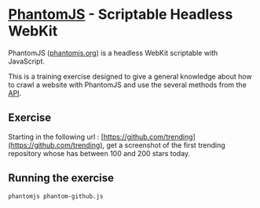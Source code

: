 # [PhantomJS](http://phantomjs.org) - Scriptable Headless WebKit

PhantomJS ([phantomjs.org](http://phantomjs.org)) is a headless WebKit scriptable with JavaScript.

This is a training exercise designed to give a general knowledge about how to crawl a website with PhantomJS and use the several methods from the [API](http://phantomjs.org/api/).

## Exercise

Starting in the following url : [https://github.com/trending](https://github.com/trending), get a screenshot of the first trending repository whose has between 100 and 200 stars today.

## Running the exercise

```
phantomjs phantom-github.js
```
